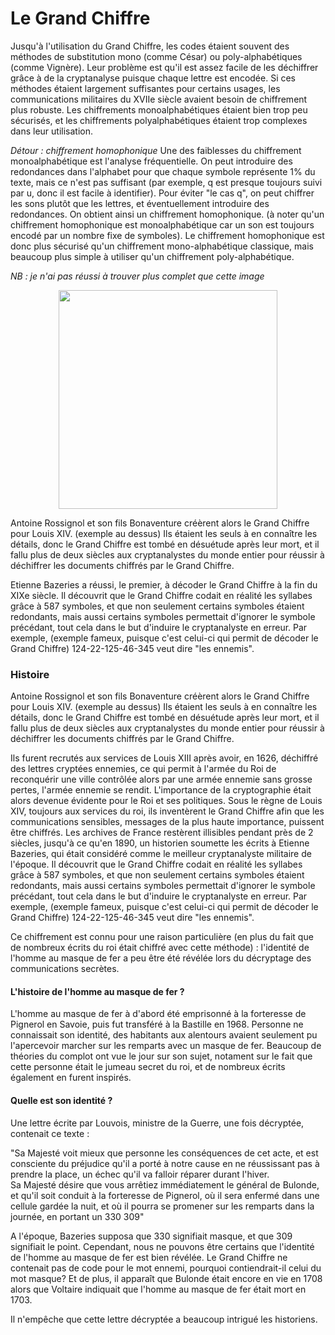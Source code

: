 # Le Grand Chiffre

Jusqu'à l'utilisation du Grand Chiffre, les codes étaient souvent des méthodes de substitution mono (comme César) ou poly-alphabétiques (comme Vignère). Leur problème est qu'il est assez facile de les déchiffrer grâce à de la cryptanalyse puisque chaque lettre est encodée. Si ces méthodes étaient largement suffisantes pour certains usages, les communications militaires du XVIIe siècle avaient besoin de chiffrement plus robuste. Les chiffrements monoalphabétiques  étaient bien trop peu sécurisés,  et les chiffrements polyalphabétiques étaient trop complexes dans leur utilisation.

_Détour : chiffrement homophonique_
Une des faiblesses du chiffrement monoalphabétique est l'analyse fréquentielle. On peut introduire des redondances dans l'alphabet pour que chaque symbole représente 1% du texte, mais ce n'est pas suffisant (par exemple, q est presque toujours suivi par u, donc il est facile à identifier). Pour éviter "le cas q", on peut chiffrer les sons plutôt que les lettres, et éventuellement introduire des redondances. On obtient ainsi un chiffrement homophonique. (à noter qu'un chiffrement homophonique est monoalphabétique car un son est toujours encodé par un nombre fixe de symboles). Le chiffrement homophonique est donc plus sécurisé qu'un chiffrement mono-alphabétique classique, mais beaucoup plus simple à utiliser qu'un chiffrement poly-alphabétique. 


_NB : je n'ai pas réussi à trouver plus complet que cette image_

<center>
<img src="https://upload.wikimedia.org/wikipedia/commons/8/89/Great_Cipher.png" width="350"/>
</center>

Antoine Rossignol et son fils Bonaventure créèrent alors le Grand Chiffre pour Louis XIV. (exemple au dessus) Ils étaient les seuls à en connaître les détails, donc le Grand Chiffre est tombé en désuétude après leur mort, et il fallu plus de deux siècles aux cryptanalystes du monde entier pour réussir à déchiffrer les documents chiffrés par le Grand Chiffre.

Etienne Bazeries a réussi, le premier, à décoder le Grand Chiffre à la fin du XIXe siècle. Il découvrit que le Grand Chiffre codait en réalité les syllabes grâce à 587 symboles, et que non seulement certains symboles étaient redondants, mais aussi certains symboles permettait d'ignorer le symbole précédant, tout cela dans le but d'induire le cryptanalyste en erreur. Par exemple, (exemple fameux, puisque c'est celui-ci qui permit de décoder le Grand Chiffre) 124-22-125-46-345 veut dire "les ennemis".

### Histoire
Antoine Rossignol et son fils Bonaventure créèrent alors le Grand Chiffre pour Louis XIV. (exemple au dessus) Ils étaient les seuls à en connaître les détails, donc le Grand Chiffre est tombé en désuétude après leur mort, et il fallu plus de deux siècles aux cryptanalystes du monde entier pour réussir à déchiffrer les documents chiffrés par le Grand Chiffre.  

 Ils furent recrutés aux services de Louis XIII après avoir, en 1626, déchiffré des lettres cryptées ennemies, ce qui permit à l'armée du Roi de reconquérir une ville contrôlée alors par une armée ennemie sans grosse pertes, l'armée ennemie se rendit. L'importance de la cryptographie était alors devenue évidente pour le Roi et ses politiques. Sous le règne de Louis XIV, toujours aux services du roi, ils inventèrent le Grand Chiffre afin que les communications sensibles, messages de la plus haute importance, puissent être chiffrés. Les archives de France restèrent illisibles pendant près de 2 siècles, jusqu'à ce qu'en 1890, un historien soumette les écrits à Etienne Bazeries, qui était considéré comme le meilleur cryptanalyste militaire de l'époque. Il découvrit que le Grand Chiffre codait en réalité les syllabes grâce à 587 symboles, et que non seulement certains symboles étaient redondants, mais aussi certains symboles permettait d'ignorer le symbole précédant, tout cela dans le but d'induire le cryptanalyste en erreur. Par exemple, (exemple fameux, puisque c'est celui-ci qui permit de décoder le Grand Chiffre) 124-22-125-46-345 veut dire "les ennemis".

Ce chiffrement est connu pour une raison particulière (en plus du fait que de nombreux écrits du roi était chiffré avec cette méthode) : l'identité de l'homme au masque de fer a peu être été révélée lors du décryptage des communications secrètes.  
#### L'histoire de l'homme au masque de fer ?
L'homme au masque de fer à d'abord été emprisonné à la forteresse de Pignerol en Savoie, puis fut transféré à la Bastille en 1968. Personne ne connaissait son identité, des habitants aux alentours avaient seulement pu l'apercevoir marcher sur les remparts avec un masque de fer. Beaucoup de théories du complot ont vue le jour sur son sujet, notament sur le fait que cette personne était le jumeau secret du roi, et de nombreux écrits également en furent inspirés.

#### Quelle est son identité ?
Une lettre écrite par Louvois, ministre de la Guerre, une fois décryptée, contenait ce texte :  
  
 "Sa Majesté voit mieux que personne les conséquences de cet acte, et est consciente du préjudice qu'il a porté à notre cause en ne réussissant pas à prendre la place, un échec qu'il va falloir réparer durant l'hiver.  
Sa Majesté désire que vous arrêtiez immédiatement le général de Bulonde, et qu'il soit conduit à la forteresse de Pignerol, où il sera enfermé dans une cellule gardée la nuit, et où il pourra se promener sur les remparts dans la journée, en portant un 330 309"  

A l'époque, Bazeries supposa que 330 signifiait masque, et que 309 signifiait le point. Cependant, nous ne pouvons être certains que l'identité de l'homme au masque de fer est bien révélée. Le Grand Chiffre ne contenait pas de code pour  le mot ennemi, pourquoi contiendrait-il celui du mot masque? Et de plus, il apparaît que Bulonde était encore en vie en 1708 alors que Voltaire indiquait que l'homme au masque de fer était mort en 1703.  

Il n'empêche que cette lettre décryptée a beaucoup intrigué les historiens.
